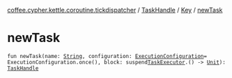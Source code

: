 [coffee.cypher.kettle.coroutine.tickdispatcher](../../index.md) / [TaskHandle](../index.md) / [Key](index.md) / [newTask](./new-task.md)

# newTask

`fun newTask(name: `[`String`](https://kotlinlang.org/api/latest/jvm/stdlib/kotlin/-string/index.html)`, configuration: `[`ExecutionConfiguration`](../../-execution-configuration/index.md)` = ExecutionConfiguration.once(), block: suspend `[`TaskExecutor`](../../-tick-coroutine-dispatcher/-task-executor/index.md)`.() -> `[`Unit`](https://kotlinlang.org/api/latest/jvm/stdlib/kotlin/-unit/index.html)`): `[`TaskHandle`](../index.md)